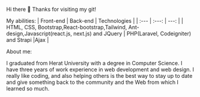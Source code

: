 Hi there 👋 Thanks for visiting my git!

My abilities:
| Front-end | Back-end | Technologies |
| :---         |     :---:      |          ---: |
| HTML, CSS, Bootstrap,React-bootstrap,Tailwind, Ant-design,Javascript(react.js, next.js) and JQuery   | PHP(Laravel, Codeigniter) and Strapi     |Ajax    |

About me:

I graduated from Herat University with a degree in Computer Science. I have three years of work experience in web development and web design. I really like coding, and also helping others is the best way to stay up to date and give something back to the community and the Web from which I learned so much.
